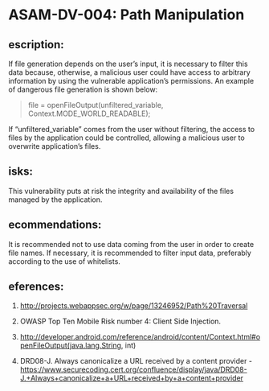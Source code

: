 
# ASAM-DV-004: Path Manipulation

## escription:
If file generation depends on the user’s input, it is necessary to filter this data because, otherwise, a malicious user could have access to arbitrary information by using the vulnerable application’s permissions. An example of dangerous file generation is shown below:


> file = openFileOutput(unfiltered_variable, Context.MODE_WORLD_READABLE);


If “unfiltered_variable” comes from the user without filtering, the access to files by the application could be controlled, allowing a malicious user to overwrite application’s files.

## isks:
This vulnerability puts at risk the integrity and availability of the files managed by the application.

## ecommendations:
It is recommended not to use data coming from the user in order to create file names. If necessary, it is recommended to filter input data, preferably according to the use of whitelists.

## eferences:
1. http://projects.webappsec.org/w/page/13246952/Path%20Traversal

2. OWASP Top Ten Mobile Risk number 4: Client Side Injection.

3. http://developer.android.com/reference/android/content/Context.html#openFileOutput(java.lang.String, int)

4. DRD08-J. Always canonicalize a URL received by a content provider - https://www.securecoding.cert.org/confluence/display/java/DRD08-J.+Always+canonicalize+a+URL+received+by+a+content+provider
